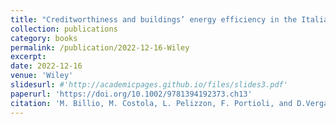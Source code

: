 ```yaml
---
title: "Creditworthiness and buildings’ energy efficiency in the Italian mortgage market."
collection: publications
category: books
permalink: /publication/2022-12-16-Wiley
excerpt: 
date: 2022-12-16
venue: 'Wiley'
slidesurl: #'http://academicpages.github.io/files/slides3.pdf'
paperurl: 'https://doi.org/10.1002/9781394192373.ch13'
citation: 'M. Billio, M. Costola, L. Pelizzon, F. Portioli, and D.Vergari, &quot;Creditworthiness and buildings’ energy efficiency in the Italian mortgage market.&quot; In: Jurczenko, E. (ed)  <i>Climate Investing: New Strategies and Implementation Challenges</i>.'
---
```

